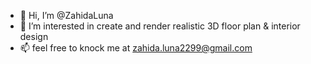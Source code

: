 - 👋 Hi, I’m @ZahidaLuna
- 👀 I’m interested in create and render realistic 3D floor plan & interior design
- 📫 feel free to knock me at zahida.luna2299@gmail.com

<!---
ZahidaLuna/ZahidaLuna is a ✨ special ✨ repository because its `README.md` (this file) appears on your GitHub profile.
You can click the Preview link to take a look at your changes.
--->
